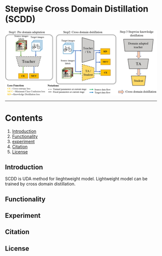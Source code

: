 # Stepwise Cross Domain Distillation (SCDD)

<div align="center">
    <img src=".github/SCDD.jpg", width="900">
</div>



----------------------------------------------------------------------------------------------------




# Contents
1. [Introduction](#ntroduction)
2. [Functionality](#functionality)
3. [experiment](#experiment)
4. [Citation](#citation)
5. [License](#license)

## Introduction

SCDD is UDA method for lieghtweight model. Lightweight model can be trained by cross domain distillation.

## Functionality

## Experiment
## Citation
## License



